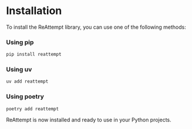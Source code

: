 # Installation

To install the ReAttempt library, you can use one of the following methods:

### Using pip

```bash
pip install reattempt
```

### Using uv

```bash
uv add reattempt
```

### Using poetry

```bash
poetry add reattempt
```

ReAttempt is now installed and ready to use in your Python projects.